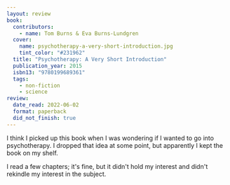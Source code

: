```yaml
---
layout: review
book:
  contributors:
    - name: Tom Burns & Eva Burns-Lundgren
  cover:
    name: psychotherapy-a-very-short-introduction.jpg
    tint_color: "#231962"
  title: "Psychotherapy: A Very Short Introduction"
  publication_year: 2015
  isbn13: "9780199689361"
  tags:
    - non-fiction
    - science
review:
  date_read: 2022-06-02
  format: paperback
  did_not_finish: true
---
```


I think I picked up this book when I was wondering if I wanted to go into psychotherapy.
I dropped that idea at some point, but apparently I kept the book on my shelf.

I read a few chapters; it's fine, but it didn't hold my interest and didn't rekindle my interest in the subject.

